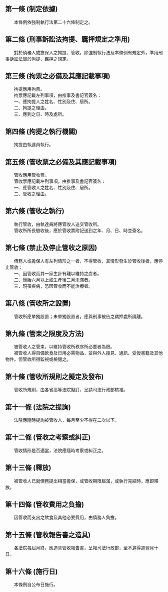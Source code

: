 第一條 (制定依據)
-----------------
　　本條例依強制執行法第二十六條制定之。  


第二條 (刑事訴訟法拘提、羈押規定之準用)
---------------------------------------
　　對於債務人或擔保人之拘提、管收，除強制執行法及本條例有規定外，準用刑事訴訟法關於拘提、羈押之規定。  


第三條 (拘票之必備及其應記載事項)
---------------------------------
　　拘提應用拘票。  
　　拘票應記載左列事項，由推事及書記官簽名：  
　　一、應拘提人之姓名、性別及住、居所。  
　　二、拘提之理由。  
　　三、應到之日、時及處所。  


第四條 (拘提之執行機關)
-----------------------
　　拘提由執達員執行。  


第五條 (管收票之必備及其應記載事項)
-----------------------------------
　　管收應用管收票。  
　　管收票應記載左列事項，由推事及書記官簽名：  
　　一、應管收人之姓名、性別及住、居所。  
　　二、管收之理由。  


第六條 (管收之執行)
-------------------
　　執行管收，由執達員將應管收人送交管收所。  
　　管收所所長驗收後，應於管收票附記送到之年、月、日、時並簽名。  


第七條 (禁止及停止管收之原因)
-----------------------------
　　債務人或擔保人有左列情形之一者，不得管收，其情形發生於管收後者，應停止管收：  
　　一、因管收而其一家生計有難以維持之虞者。  
　　二、懷胎六月以上或生產後二月未滿者。  
　　三、現罹疾病，恐因管收而不能治療者。  


第八條 (管收所之設置)
---------------------
　　管收所應單獨設置；未單獨設置者，應與刑事被告之羈押處所隔離。  


第九條 (管束之限度及方法)
-------------------------
　　被管收人之管束，以維持管收所秩序所必要者為限。  
　　被管收人得自備飲食及日用必需物品，並與外人接見、通訊、受授書籍及其他物件。但管收所得監視或檢閱之。  


第十條 (管收所規則之擬定及發布)
-------------------------------
　　管收所規則，由各省高等法院擬訂，呈請司法行政部核准。  


第十一條 (法院之提詢)
---------------------
　　法院應隨時提詢被管收人，每月至少不得在二次以下。  


第十二條 (管收之考察或糾正)
---------------------------
　　管收情形是否適當，法院應隨時考察或糾正之。  


第十三條 (釋放)
---------------
　　被管收人已就債務提出相當擔保，或管收期限屆滿，或執行完結時，應即釋放。  


第十四條 (管收費用之負擔)
-------------------------
　　因管收而支出之飲食及其他必要費用，由債務人負擔。  


第十五條 (管收報告書之造具)
---------------------------
　　各法院每屆月終，應造具管收報告書，呈報司法行政部，至不遲得逾翌月十日。  


第十六條 (施行日)
-----------------
　　本條例自公布日施行。